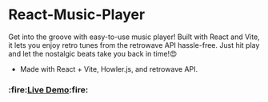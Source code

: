 # React-Music-Player

Get into the groove with easy-to-use music player! Built with React and Vite, it lets you enjoy retro tunes from the retrowave API hassle-free. Just hit play and let the nostalgic beats take you back in time!😍

- Made with React + Vite, Howler.js, and retrowave API.

<h3>:fire:<a href="https://srk-react-music-player.netlify.app/" target="_blank"><b>Live Demo</b></a>:fire:</h3>
